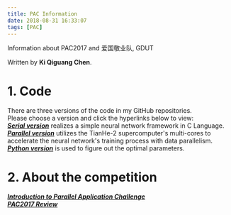 ```yaml
---
title: PAC Information
date: 2018-08-31 16:33:07
tags: [PAC]
---
```


Information about PAC2017 and 爱国敬业队, GDUT               
<!-- more -->
Written by **Ki Qiguang Chen**.

# 1. Code
There are three versions of the code in my GitHub repositories.             
Please choose a version and click the hyperlinks below to view:              
[***Serial version***](https://github.com/im-ki/PAC/tree/SerialVersion) realizes a simple neural network framework in C Language.        
[***Parallel version***](https://github.com/im-ki/PAC/tree/DataParallelism) utilizes the TianHe-2 supercomputer's multi-cores to accelerate the neural network's training process with data parallelism.          
[***Python version***](https://github.com/im-ki/PAC/tree/Python) is used to figure out the optimal parameters.

# 2. About the competition
[***Introduction to Parallel Application Challenge***](http://www.pac-hpc.com/index.php?m=content&c=index&a=lists&catid=78)     
[***PAC2017 Review***](http://www.pac-hpc.com/index.php?m=content&c=index&a=show&catid=125&id=25)
